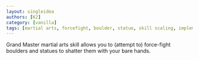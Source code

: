 ```yaml
---
layout: singleidea
authors: [K2]
category: [vanilla]
tags: [martial arts, forcefight, boulder, statue, skill scaling, implemented in evilhack]
---
```

Grand Master martial arts skill allows you to (attempt to) force-fight boulders and statues to shatter them with your bare hands.
